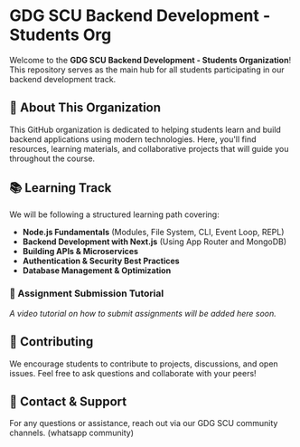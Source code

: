 # GDG SCU Backend Development - Students Org

Welcome to the **GDG SCU Backend Development - Students Organization**! This repository serves as the main hub for all students participating in our backend development track.

## 🚀 About This Organization
This GitHub organization is dedicated to helping students learn and build backend applications using modern technologies. Here, you'll find resources, learning materials, and collaborative projects that will guide you throughout the course.

## 📚 Learning Track
We will be following a structured learning path covering:
- **Node.js Fundamentals** (Modules, File System, CLI, Event Loop, REPL)
- **Backend Development with Next.js** (Using App Router and MongoDB)
- **Building APIs & Microservices**
- **Authentication & Security Best Practices**
- **Database Management & Optimization**

### 🎥 Assignment Submission Tutorial
*A video tutorial on how to submit assignments will be added here soon.*

## 🤝 Contributing
We encourage students to contribute to projects, discussions, and open issues. Feel free to ask questions and collaborate with your peers!

## 📩 Contact & Support
For any questions or assistance, reach out via our GDG SCU community channels. (whatsapp community)
